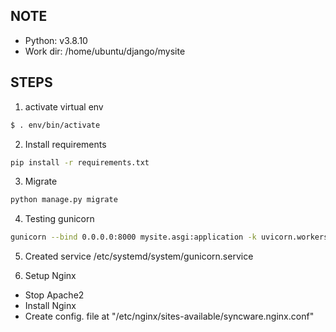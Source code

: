 ## NOTE 
- Python: v3.8.10
- Work dir: /home/ubuntu/django/mysite


## STEPS


1. activate virtual env

``` bash
$ . env/bin/activate
```

2. Install requirements
``` bash
pip install -r requirements.txt
```

3. Migrate
``` bash
python manage.py migrate
```

4. Testing gunicorn
``` bash
gunicorn --bind 0.0.0.0:8000 mysite.asgi:application -k uvicorn.workers.UvicornWorker
```

5. Created service
/etc/systemd/system/gunicorn.service

6. Setup Nginx
- Stop Apache2
- Install Nginx
- Create config. file at "/etc/nginx/sites-available/syncware.nginx.conf"
